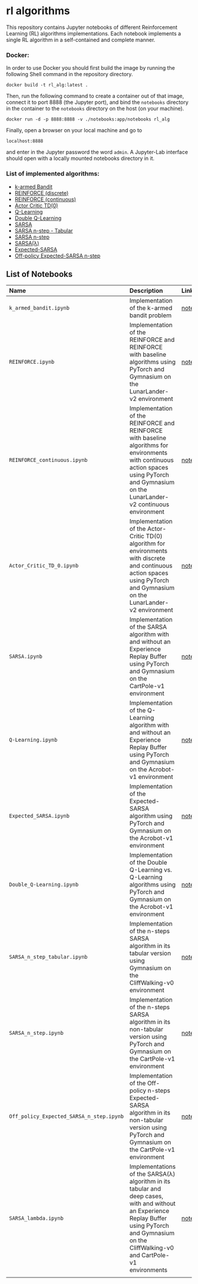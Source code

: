# rl algorithms

This repository contains Jupyter notebooks of different Reinforcement Learning (RL) algorithms implementations. Each notebook implements a single RL algorithm in a self-contained and complete manner.

### Docker:
In order to use Docker you should first build the image by running the following Shell command in the repository directory.

```
docker build -t rl_alg:latest .
```
Then, run the following command to create a container out of that image, connect it to port 8888 (the Jupyter port), and bind the `notebooks` directory in the container to the `notebooks` directory on the host (on your machine).

```
docker run -d -p 8888:8888 -v ./notebooks:app/notebooks rl_alg
```

Finally, open a browser on your local machine and go to 

```
localhost:8888
``` 
and enter in the Jupyter password the word `admin`. A Jupyter-Lab interface should open with a locally mounted notebooks directory in it.




### List of implemented algorithms:
- [k-armed Bandit](notebooks/k_armed_bandit.ipynb)
- [REINFORCE (discrete)](notebooks/REINFORCE.ipynb)
- [REINFORCE (continuous)](notebooks/REINFORCE_continuous.ipynb)
- [Actor Critic TD(0)](notebooks/Actor_Critic_TD_0.ipynb)
- [Q-Learning](notebooks/Q-Learning.ipynb)
- [Double Q-Learning](notebooks/Double_Q-Learning.ipynb)
- [SARSA](notebooks/SARSA.ipynb)
- [SARSA n-step - Tabular ](notebooks/SARSA_n_step_tabular.ipynb)
- [SARSA n-step](notebooks/SARSA_n_step.ipynb)
- [SARSA(λ)](notebooks/SARSA_lambda.ipynb)
- [Expected-SARSA](notebooks/Expected_SARSA.ipynb)
- [Off-policy Expected-SARSA n-step](notebooks/Off_policy_Expected_SARSA_n_step.ipynb)


## List of Notebooks

| Name | Description | Link | Colab | NBViewer |
|:-----|:------------|:-----|:------|:---------|
|`k_armed_bandit.ipynb` | Implementation of the k-armed bandit problem | [notebook](notebooks/k_armed_bandit.ipynb)  | [![Open In Collab](https://colab.research.google.com/assets/colab-badge.svg)](https://colab.research.google.com/github/RoyElkabetz/rl_algorithms/blob/main/notebooks/k_armed_bandit.ipynb)        | [![nbviewer](https://raw.githubusercontent.com/jupyter/design/master/logos/Badges/nbviewer_badge.svg)](https://nbviewer.org/github/RoyElkabetz/rl_algorithms/blob/main/notebooks/k_armed_bandit.ipynb)|
|`REINFORCE.ipynb` | Implementation of the REINFORCE and REINFORCE with baseline algorithms using PyTorch and Gymnasium on the LunarLander-v2 environment | [notebook](notebooks/REINFORCE.ipynb)  | [![Open In Collab](https://colab.research.google.com/assets/colab-badge.svg)](https://colab.research.google.com/github/RoyElkabetz/rl_algorithms/blob/main/notebooks/REINFORCE.ipynb)        | [![nbviewer](https://raw.githubusercontent.com/jupyter/design/master/logos/Badges/nbviewer_badge.svg)](https://nbviewer.org/github/RoyElkabetz/rl_algorithms/blob/main/notebooks/REINFORCE.ipynb)|
|`REINFORCE_continuous.ipynb` | Implementation of the REINFORCE and REINFORCE with baseline algorithms for environments with continuous action spaces using PyTorch and Gymnasium on the LunarLander-v2 continuous environment | [notebook](notebooks/REINFORCE_continuous.ipynb)  | [![Open In Collab](https://colab.research.google.com/assets/colab-badge.svg)](https://colab.research.google.com/github/RoyElkabetz/rl_algorithms/blob/main/notebooks/REINFORCE_continuous.ipynb)        | [![nbviewer](https://raw.githubusercontent.com/jupyter/design/master/logos/Badges/nbviewer_badge.svg)](https://nbviewer.org/github/RoyElkabetz/rl_algorithms/blob/main/notebooks/REINFORCE_continuous.ipynb)|
|`Actor_Critic_TD_0.ipynb` | Implementation of the Actor-Critic TD(0) algorithm for environments with discrete and continuous action spaces using PyTorch and Gymnasium on the LunarLander-v2 environment | [notebook](notebooks/Actor_Critic_TD_0.ipynb)  | [![Open In Collab](https://colab.research.google.com/assets/colab-badge.svg)](https://colab.research.google.com/github/RoyElkabetz/rl_algorithms/blob/main/notebooks/Actor_Critic_TD_0.ipynb)        | [![nbviewer](https://raw.githubusercontent.com/jupyter/design/master/logos/Badges/nbviewer_badge.svg)](https://nbviewer.org/github/RoyElkabetz/rl_algorithms/blob/main/notebooks/Actor_Critic_TD_0.ipynb)|
|`SARSA.ipynb` | Implementation of the SARSA algorithm with and without an Experience Replay Buffer using PyTorch and Gymnasium on the CartPole-v1 environment | [notebook](notebooks/SARSA.ipynb)  | [![Open In Collab](https://colab.research.google.com/assets/colab-badge.svg)](https://colab.research.google.com/github/RoyElkabetz/rl_algorithms/blob/main/notebooks/SARSA.ipynb)        | [![nbviewer](https://raw.githubusercontent.com/jupyter/design/master/logos/Badges/nbviewer_badge.svg)](https://nbviewer.org/github/RoyElkabetz/rl_algorithms/blob/main/notebooks/SARSA.ipynb)|
|`Q-Learning.ipynb` | Implementation of the Q-Learning algorithm with and without an Experience Replay Buffer using PyTorch and Gymnasium on the Acrobot-v1 environment | [notebook](notebooks/Q-Learning.ipynb)  | [![Open In Collab](https://colab.research.google.com/assets/colab-badge.svg)](https://colab.research.google.com/github/RoyElkabetz/rl_algorithms/blob/main/notebooks/Q-Learning.ipynb)        | [![nbviewer](https://raw.githubusercontent.com/jupyter/design/master/logos/Badges/nbviewer_badge.svg)](https://nbviewer.org/github/RoyElkabetz/rl_algorithms/blob/main/notebooks/Q-Learning.ipynb)|
|`Expected_SARSA.ipynb` | Implementation of the Expected-SARSA algorithm using PyTorch and Gymnasium on the Acrobot-v1 environment | [notebook](notebooks/Expected_SARSA.ipynb)  | [![Open In Collab](https://colab.research.google.com/assets/colab-badge.svg)](https://colab.research.google.com/github/RoyElkabetz/rl_algorithms/blob/main/notebooks/Expected_SARSA.ipynb)        | [![nbviewer](https://raw.githubusercontent.com/jupyter/design/master/logos/Badges/nbviewer_badge.svg)](https://nbviewer.org/github/RoyElkabetz/rl_algorithms/blob/main/notebooks/Expected_SARSA.ipynb)|
|`Double_Q-Learning.ipynb` | Implementation of the Double Q-Learning vs. Q-Learning algorithms using PyTorch and Gymnasium on the Acrobot-v1 environment | [notebook](notebooks/Double_Q-Learning.ipynb)  | [![Open In Collab](https://colab.research.google.com/assets/colab-badge.svg)](https://colab.research.google.com/github/RoyElkabetz/rl_algorithms/blob/main/notebooks/Double_Q-Learning.ipynb)        | [![nbviewer](https://raw.githubusercontent.com/jupyter/design/master/logos/Badges/nbviewer_badge.svg)](https://nbviewer.org/github/RoyElkabetz/rl_algorithms/blob/main/notebooks/Double_Q-Learning.ipynb)|
|`SARSA_n_step_tabular.ipynb` | Implementation of the n-steps SARSA algorithm in its tabular version using Gymnasium on the CliffWalking-v0 environment | [notebook](notebooks/SARSA_n_step_tabular.ipynb)  | [![Open In Collab](https://colab.research.google.com/assets/colab-badge.svg)](https://colab.research.google.com/github/RoyElkabetz/rl_algorithms/blob/main/notebooks/SARSA_n_step_tabular.ipynb)        | [![nbviewer](https://raw.githubusercontent.com/jupyter/design/master/logos/Badges/nbviewer_badge.svg)](https://nbviewer.org/github/RoyElkabetz/rl_algorithms/blob/main/notebooks/SARSA_n_step_tabular.ipynb)|
|`SARSA_n_step.ipynb` | Implementation of the n-steps SARSA algorithm in its non-tabular version using PyTorch and Gymnasium on the CartPole-v1 environment | [notebook](notebooks/SARSA_n_step.ipynb)  | [![Open In Collab](https://colab.research.google.com/assets/colab-badge.svg)](https://colab.research.google.com/github/RoyElkabetz/rl_algorithms/blob/main/notebooks/SARSA_n_step.ipynb)        | [![nbviewer](https://raw.githubusercontent.com/jupyter/design/master/logos/Badges/nbviewer_badge.svg)](https://nbviewer.org/github/RoyElkabetz/rl_algorithms/blob/main/notebooks/SARSA_n_step.ipynb)|
|`Off_policy_Expected_SARSA_n_step.ipynb ` | Implementation of the Off-policy n-steps Expected-SARSA algorithm in its non-tabular version using PyTorch and Gymnasium on the CartPole-v1 environment | [notebook](notebooks/Off_policy_Expected_SARSA_n_step.ipynb)  | [![Open In Collab](https://colab.research.google.com/assets/colab-badge.svg)](https://colab.research.google.com/github/RoyElkabetz/rl_algorithms/blob/main/notebooks/Off_policy_Expected_SARSA_n_step.ipynb)        | [![nbviewer](https://raw.githubusercontent.com/jupyter/design/master/logos/Badges/nbviewer_badge.svg)](https://nbviewer.org/github/RoyElkabetz/rl_algorithms/blob/main/notebooks/Off_policy_Expected_SARSA_n_step.ipynb)|
|`SARSA_lambda.ipynb` | Implementations of the SARSA(λ) algorithm in its tabular and deep cases, with and without an Experience Replay Buffer using PyTorch and Gymnasium on the CliffWalking-v0 and CartPole-v1 environments | [notebook](notebooks/SARSA_lambda.ipynb)  | [![Open In Collab](https://colab.research.google.com/assets/colab-badge.svg)](https://colab.research.google.com/github/RoyElkabetz/rl_algorithms/blob/main/notebooks/SARSA_lambda.ipynb)        | [![nbviewer](https://raw.githubusercontent.com/jupyter/design/master/logos/Badges/nbviewer_badge.svg)](https://nbviewer.org/github/RoyElkabetz/rl_algorithms/blob/main/notebooks/SARSA_lambda.ipynb)|
|   |   |   |   |   |
